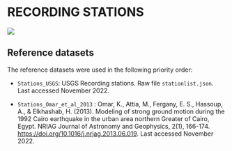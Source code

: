# RECORDING STATIONS

![](recording_stations.png)


## Reference datasets

The reference datasets were used in the following priority order:

- `Stations_USGS`: USGS Recording stations. Raw file `stationlist.json`. Last accessed November 2022.

- `Stations_Omar_et_al_2013` : Omar, K., Attia, M., Fergany, E. S., Hassoup, A., & Elkhashab, H. (2013). Modeling of strong ground motion during the 1992 Cairo earthquake in the urban area northern Greater of Cairo, Egypt. NRIAG Journal of Astronomy and Geophysics, 2(1), 166-174. https://doi.org/10.1016/j.nrjag.2013.06.019. Last accessed November 2022.



